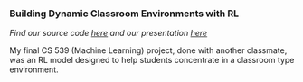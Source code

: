 ### Building Dynamic Classroom Environments with RL
*Find our source code [here](https://github.com/Saad-Mufti/Dynamic-Classroom-Control-with-RL) and our presentation [here](/doc/dynamic-classroom-environments-with-rl.pptx)*


My final CS 539 (Machine Learning) project, done with another classmate, was an RL model designed to help students concentrate in a classroom type environment.